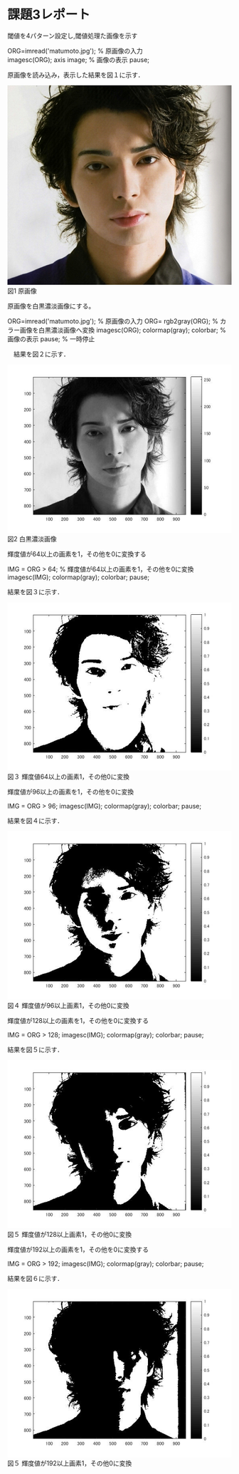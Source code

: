 # 課題3レポート
閾値を4パターン設定し,閾値処理た画像を示す

 ORG=imread('matumoto.jpg'); % 原画像の入力   
 imagesc(ORG); axis image; % 画像の表示 
 pause; 

原画像を読み込み，表示した結果を図１に示す． 
 
 
 ![原画像](https://github.com/masamisakurai/lecture_image_processing/blob/master/matumoto.jpg)
 図1 原画像 
 
 原画像を白黒濃淡画像にする。

 ORG=imread('matumoto.jpg'); % 原画像の入力 
 ORG= rgb2gray(ORG); % カラー画像を白黒濃淡画像へ変換
 imagesc(ORG); colormap(gray); colorbar; % 画像の表示 
 pause; % 一時停止 
 
　結果を図２に示す． 
 
 ![原画像](https://github.com/masamisakurai/lecture_image_processing/blob/master/kadai3-1.jpg)   
 図2 白黒濃淡画像
 
 
 輝度値が64以上の画素を1，その他を0に変換する
 
 IMG = ORG > 64; % 輝度値が64以上の画素を1，その他を0に変換 
 imagesc(IMG); colormap(gray); colorbar; 
 pause; 
 
 結果を図３に示す． 
 
 ![原画像](https://github.com/masamisakurai/lecture_image_processing/blob/master/kadai3-2.jpg)   
 図３  輝度値64以上の画素1，その他0に変換
 
 
 輝度値が96以上の画素を1，その他を0に変換 
 
 IMG = ORG > 96; 
 imagesc(IMG); colormap(gray); colorbar; 
 pause; 

 結果を図４に示す． 
 
 
 ![原画像](https://github.com/masamisakurai/lecture_image_processing/blob/master/kadai3-3.jpg)   
 図４ 輝度値が96以上画素1，その他0に変換
 
 
 輝度値が128以上の画素を1，その他を0に変換する 
 
 IMG = ORG > 128; 
 imagesc(IMG); colormap(gray); colorbar; 
 pause; 
 
 結果を図５に示す． 
 
 ![原画像](https://github.com/masamisakurai/lecture_image_processing/blob/master/kadai3-4.jpg)   
 図５ 輝度値が128以上画素1，その他0に変換 

 
 輝度値が192以上の画素を1，その他を0に変換する 
 
 IMG = ORG > 192; 
 imagesc(IMG); colormap(gray); colorbar; 
 pause; 
 
 結果を図６に示す． 
 
 ![原画像](https://github.com/masamisakurai/lecture_image_processing/blob/master/kadai3-5.jpg)   
 図５ 輝度値が192以上画素1，その他0に変換 

